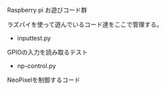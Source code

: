 Raspberry pi お遊びコード群

ラズパイを使って遊んでいるコード達をここで管理する。

* inputtest.py

GPIOの入力を読み取るテスト

* np-control.py

NeoPixelを制御するコード
